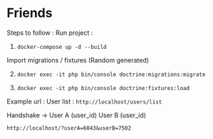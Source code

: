 # Friends

Steps to follow :
Run project :
1. `docker-compose up -d --build`

Import migrations / fixtures (Random generated)

2. `docker exec -it php bin/console doctrine:migrations:migrate`

3. `docker exec -it php bin/console doctrine:fixtures:load`

Example url :
User list :
`http://localhost/users/list`

Handshake ->
User A (user_id) User B (user_id)

`http://localhost/?userA=6043&userB=7502`
